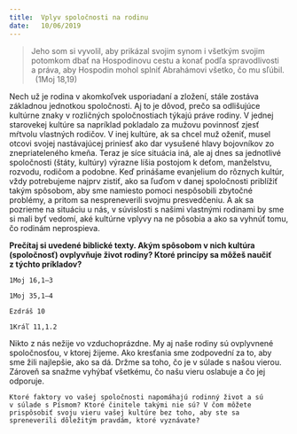 ```yaml
---
title:  Vplyv spoločnosti na rodinu
date:   10/06/2019
---
```


> <p></p>
> Jeho som si vyvolil, aby prikázal svojim synom i všetkým svojim potomkom dbať na Hospodinovu cestu a konať podľa spravodlivosti a práva, aby Hospodin mohol splniť Abrahámovi všetko, čo mu sľúbil.  (1Moj 18,19)

Nech už je rodina v akomkoľvek usporiadaní a zložení, stále zostáva základnou jednotkou spoločnosti. Aj to je dôvod, prečo sa odlišujúce kultúrne znaky v rozličných spoločnostiach týkajú práve rodiny. V jednej starovekej kultúre sa napríklad pokladalo za mužovu povinnosť zjesť mŕtvolu vlastných rodičov. V inej kultúre, ak sa chcel muž oženiť, musel otcovi svojej nastávajúcej priniesť ako dar vysušené hlavy bojovníkov zo znepriateleného kmeňa. Teraz je síce situácia iná, ale aj dnes sa jednotlivé spoločnosti (štáty, kultúry) výrazne líšia postojom k deťom, manželstvu, rozvodu, rodičom a podobne. Keď prinášame evanjelium do rôznych kultúr, vždy potrebujeme najprv zistiť, ako sa ľuďom v danej spoločnosti priblížiť takým spôsobom, aby sme namiesto pomoci nespôsobili zbytočné problémy, a pritom sa nespreneverili svojmu presvedčeniu. A ak sa pozrieme na situáciu u nás, v súvislosti s našimi vlastnými rodinami by sme si mali byť vedomí, aké kultúrne vplyvy na ne pôsobia a ako sa vyhnúť tomu, čo rodinám neprospieva.

**Prečítaj si uvedené biblické texty. Akým spôsobom v nich kultúra (spoločnosť) ovplyvňuje život rodiny? Ktoré princípy sa môžeš naučiť z týchto príkladov?**

`1Moj 16,1–3`

`1Moj 35,1–4`

`Ezdráš 10`

`1Kráľ 11,1.2`

Nikto z nás nežije vo vzduchoprázdne. My aj naše rodiny sú ovplyvnené spoločnosťou, v ktorej žijeme. Ako kresťania sme zodpovední za to, aby sme žili najlepšie, ako sa dá. Držme sa toho, čo je v súlade s našou vierou. Zároveň sa snažme vyhýbať všetkému, čo našu vieru oslabuje a čo jej odporuje.

`Ktoré faktory vo vašej spoločnosti napomáhajú rodinný život a sú v súlade s Písmom? Ktoré činitele takými nie sú? V čom môžete prispôsobiť svoju vieru vašej kultúre bez toho, aby ste sa spreneverili dôležitým pravdám, ktoré vyznávate?`